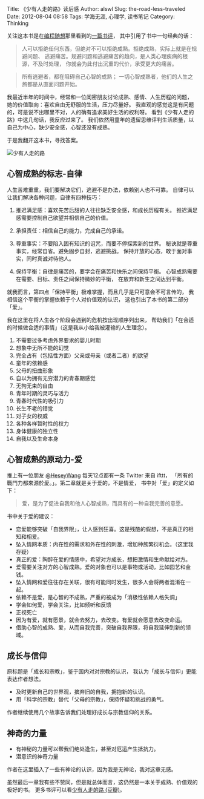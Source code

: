 Title: 《少有人走的路》读后感
Author: alswl
Slug: the-road-less-traveled
Date: 2012-08-04 08:58
Tags: 学海无涯, 心理学, 读书笔记
Category: Thinking


关注这本书是在[编程随想][pt]那里看到的[一篇书评][pt-review]，
其中引用了书中一句经典的话：

> 人可以拒绝任何东西，但绝对不可以拒绝成熟。拒绝成熟，实际上就是在规避问题、
> 逃避痛苦。规避问题和逃避痛苦的趋向，是人类心理疾病的根源，不及时处理，
> 你就会为此付出沉重的代价，承受更大的痛苦。

> 所有逃避者，都在阻碍自己心智的成熟；
> 一切心智成熟者，他们的人生之旅都是从直面问题开始。

<!-- more -->

我最近半年的时间中，经常和一位闺密朋友讨论成熟、感情、人生历程的问题，
她的价值取向：喜欢自由无舒服的生活，压力尽量好。
我直观的感觉这是有问题的，可是说不出哪里不对，人的确有追求美好生活的权利呀。
看到《少有人走的路》中这几句话，我反应过来了。
我们依然用童年的遗留思维评判生活质量，以自己为中心，缺少安全感，心智还没有成熟。

于是我翻开这本书，寻找答案。

![少有人走的路](http://upload.log4d.com/upload_dropbox/201208/s2144391.jpg)

## 心智成熟的标志-自律 ##

人生苦难重重，我们要解决它们，逃避不是办法，依赖别人也不可靠。
自律可以让我们解决各种问题，自律有四种技巧：

1. 推迟满足感：喜欢先苦后甜的人往往缺乏安全感，和成长历程有关。
推迟满足感需要控制自己欲望并相信自己的价值。

1. 承担责任：相信自己的能力，完成自己的承诺。

1. 尊重事实：不要陷入固有知识的诅咒，而要不停探索新的世界。
秘诀就是尊重事实，经常自省。避免固步自封，逃避挑战。
保持开放的心态，敢于面对事实，同时真诚对待他人。

1. 保持平衡：自律是痛苦的，要学会在痛苦和快乐之间保持平衡。
心智成熟需要在需要、目标、责任之间保持微妙的平衡，
在放弃和新生之间达到平衡。

就我而言，第四点「保持平衡」极难掌握，而且几乎是只可意会不可言传的，
我相信这个平衡的掌握依赖于个人对价值观的认识，
这也引出了本书的第二部分「爱」。

我在这里在将人生各个阶段会遇到的危机按出现顺序列出来，
帮助我们「在合适的时候做合适的事情」（这是我从小给我被灌输的人生理念）。

1. 不需要过多考虑外界要求的婴儿时期
1. 想象中无所不能的幻觉
1. 完全占有（包括性方面）父亲或母亲（或者二者）的欲望
1. 童年的依赖感
1. 父母的扭曲形象
1. 自以为拥有无穷潜力的青春期感觉
1. 无拘无束的自由
1. 青年时期的灵巧与活力
1. 青春时代性的吸引力
1. 长生不老的错觉
1. 对子女的权威
1. 各种各样暂时性的权力
1. 身体健康的独立性
1. 自我以及生命本身

## 心智成熟的原动力-爱 ##

推上有一位朋友 [@HeseyWang][@HeseyWang] 每天12点都有一条 Twitter 来自 ifttt，
「所有的戰鬥力都來源於愛。」。第二章就是关于爱的，不是情爱，
书中对「爱」的定义如下：

> 爱，是为了促进自我和他人心智成熟，而具有的一种自我完善的意愿。

书中关于爱的建议：

* 恋爱能够突破「自我界限」，让人感到狂喜。这是残酷的假想，不是真正的相知和相爱。
* 坠入情网本质：内在性的需求和外在性的刺激，增加种族繁衍机会。（这里我存疑）
* 真正的爱：陶醉在爱的情感中，希望对方成长，想把激情和生命献给对方。
* 爱需要关注对方的心智成熟。爱的对象也可以是事物或活动，比如园艺和金钱。
* 坠入情网和爱往往存在关联，很有可能同时发生，很多人会将两者混淆在一起。
* 依赖不是爱，是心智的不成熟，严重的被成为「消极性依赖人格失调」
* 学会如何爱，学会关注，比如倾听和反馈
* 正视死亡
* 因为有爱，就有愿景，就会去努力，去改变。有爱就会愿意去改变命运。
* 借助心智的成熟、爱，从而自我完善，突破自我界限，将自我延伸到新的领域。

## 成长与信仰 ##

原标题是「成长和宗教」，鉴于国内对对宗教的认识，
我认为「成长与信仰」更能表达作者想法。

* 及时更新自己的世界观，摈弃旧的自我，拥抱新的认识。
* 用「科学的宗教」替代「父母的宗教」，保持怀疑和挑战的勇气。

作者继续使用几个故事告诉我们处理好成长与宗教信仰的关系。

## 神奇的力量 ##

* 有神秘的力量可以帮我们绝处逢生，甚至对厄运产生抵抗力。
* 潜意识的神奇力量

作者在这里插入了一些有神论的认识，因为我是无神论，我对这章无感。

虽然最后一章我有些不赞同，但是就总体而言，这仍然是一本关于成熟、价值观的极好的书。
更多书评可以看[少有人走的路 (豆瓣)][douban]。

[pt]: http://program-think.blogspot.com/
[pt-review]: http://program-think.blogspot.com/2012/06/book-review-road-less-traveled.html
[@HeseyWang]: https://twitter.com/HeseyWang
[douban]: http://book.douban.com/subject/1775691/
